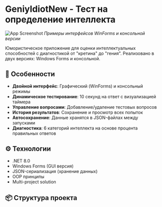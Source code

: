 # GeniyIdiotNew - Тест на определение интеллекта

![App Screenshot](https://via.placeholder.com/800x400?text=Скриншоты+приложения) 
*Примеры интерфейсов WinForms и консольной версии*

Юмористическое приложение для оценки интеллектуальных способностей с диагностикой от "кретина" до "гения". Реализовано в двух версиях: Windows Forms и консольной.

## 🌟 Особенности

- **Двойной интерфейс**: Графический (WinForms) и консольный режимы
- **Динамическое тестирование**: 10 секунд на ответ с визуализацией таймера
- **Управление вопросами**: Добавление/удаление тестовых вопросов
- **История результатов**: Сохранение и просмотр всех попыток
- **Автосохранение**: Данные хранятся в JSON-файлах между запусками
- **Диагностика**: 6 категорий интеллекта на основе процента правильных ответов

## ⚙️ Технологии

- .NET 8.0
- Windows Forms (GUI версия)
- JSON-сериализация (хранение данных)
- OOP принципы
- Multi-project solution

## 📦 Структура проекта
